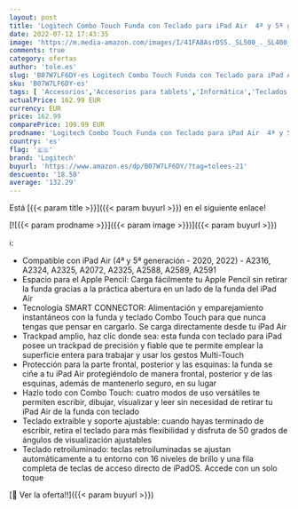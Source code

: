 ```yaml
---
layout: post
title: 'Logitech Combo Touch Funda con Teclado para iPad Air  4ª y 5ª gen - 2020  2022  - Teclado Retroiluminado Extraíble con Soporte  Trackpad  Smart Connector  Disposición QWERTY Español - Gris'
date: 2022-07-12 17:43:35
image: 'https://m.media-amazon.com/images/I/41FA8AsrDSS._SL500_._SL400_.jpg'
comments: true
category: ofertas
author: 'tole.es'
slug: 'B07W7LF6DY-es Logitech Combo Touch Funda con Teclado para iPad Air 4ª y...'
sku: 'B07W7LF6DY-es'
tags: [ 'Accesorios','Accesorios para tablets','Informática','Teclados para tablets','ipad','logitech','🇪🇸', ]
actualPrice: 162.99 EUR
currency: EUR
price: 162.99
comparePrice: 199.99 EUR
prodname: 'Logitech Combo Touch Funda con Teclado para iPad Air  4ª y 5ª gen - 2020  2022  - Teclado Retroiluminado Extraíble con Soporte  Trackpad  Smart Connector  Disposición QWERTY Español - Gris'
country: 'es'
flag: '🇪🇸'
brand: 'Logitech'
buyurl: 'https://www.amazon.es/dp/B07W7LF6DY/?tag=tolees-21'
descuento: '18.50'
average: '132.29'
---
```


Está [{{< param title >}}]({{< param buyurl >}}) en el siguiente enlace!

[![{{< param prodname >}}]({{< param image >}})]({{< param buyurl >}})

ℹ️:

- Compatible con iPad Air (4ª y 5ª generación - 2020, 2022) - A2316, A2324, A2325, A2072, A2325, A2588, A2589, A2591
- Espacio para el Apple Pencil: Carga fácilmente tu Apple Pencil sin retirar la funda gracias a la práctica abertura en un lado de la funda del iPad Air
- Tecnología SMART CONNECTOR: Alimentación y emparejamiento instantáneos con la funda y teclado Combo Touch para que nunca tengas que pensar en cargarlo. Se carga directamente desde tu iPad Air
- Trackpad amplio, haz clic donde sea: esta funda con teclado para iPad posee un trackpad de precisión y fiable que te permite emplear la superficie entera para trabajar y usar los gestos Multi-Touch
- Protección para la parte frontal, posterior y las esquinas: la funda se ciñe a tu iPad Air protegiéndolo de manera frontal, posterior y de las esquinas, además de mantenerlo seguro, en su lugar
- Hazlo todo con Combo Touch: cuatro modos de uso versátiles te permiten escribir, dibujar, visualizar y leer sin necesidad de retirar tu iPad Air de la funda con teclado
- Teclado extraíble y soporte ajustable: cuando hayas terminado de escribir, retira el teclado para más flexibilidad y disfruta de 50 grados de ángulos de visualización ajustables
- Teclado retroiluminado: teclas retroiluminadas se ajustan automáticamente a tu entorno con 16 niveles de brillo y una fila completa de teclas de acceso directo de iPadOS. Accede con un solo toque

[🛒 Ver la oferta!!]({{< param buyurl >}})
